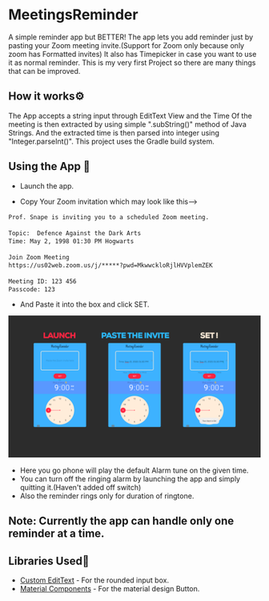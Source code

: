 MeetingsReminder
=================

A simple reminder app but BETTER!
The app lets you add reminder just by pasting your Zoom meeting invite.(Support for Zoom only because only zoom has Formatted invites) It also has Timepicker in case you want to use it as normal reminder.
This is my very first Project so there are many things that can be improved.

How it works⚙️
-----------
The App accepts a string input through EditText View and the Time Of the meeting is then extracted by using simple ".subString()" method of Java Strings.
And the extracted time is then parsed into integer using "Integer.parseInt()".
This project uses the Gradle build system.

Using the App 📱
-----------

* Launch the app.

* Copy Your Zoom invitation which may look like this-->

```
Prof. Snape is inviting you to a scheduled Zoom meeting.

Topic:  Defence Against the Dark Arts
Time: May 2, 1998 01:30 PM Hogwarts

Join Zoom Meeting
https://us02web.zoom.us/j/*****?pwd=MkwwckloRjlHVVplemZEK

Meeting ID: 123 456
Passcode: 123
```

* And Paste it into the box and click SET.

![alt text](use.png)

* Here you go phone will play the default Alarm tune on the given time.
* You can turn off the ringing alarm by launching the app and simply quitting it.(Haven't added off switch)
* Also the reminder rings only for duration of ringtone.

Note: Currently the app can handle only one reminder at a time.
---

Libraries Used📖
-----------

* [Custom EditText][0] - For the rounded input box.
* [Material Components][1] - For the material design Button.

[0]:
https://github.com/Rajagopalr3/CustomEditText
[1]:
https://github.com/material-components

